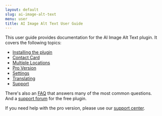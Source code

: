 ```yaml
---
layout: default
slug: ai-image-alt-text
menu: user
title: AI Image Alt Text User Guide
---
```

This user guide provides documentation for the AI Image Alt Text plugin. It covers the following topics:

- [Installing the plugin](getting-started/install)
- [Contact Card](contact-card)
- [Multiple Locations](multiple-locations)
- [Pro Version](pro)
- [Settings](settings)
- [Translating](translating)
- [Support](support)

There's also an [FAQ](faq) that answers many of the most common questions. And a [support forum](https://wordpress.org/support/plugin/ai-image-alt-text) for the free plugin.

If you need help with the pro version, please use our [support center](https://www.wpaiplugins.dev/contact/).
